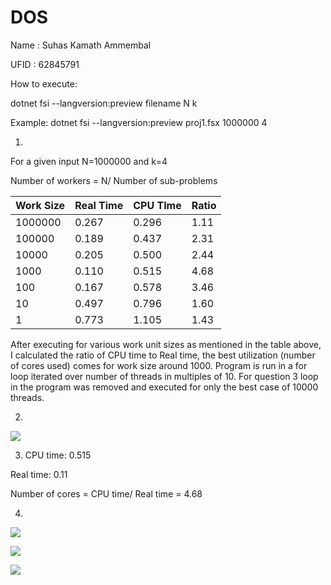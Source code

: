 # DOS
 
Name : Suhas Kamath Ammembal

UFID : 62845791

How to execute:

dotnet fsi --langversion:preview filename N k

Example: dotnet fsi --langversion:preview proj1.fsx 1000000 4

1.

For a given input N=1000000 and k=4

Number of workers = N/ Number of sub-problems

| Work Size | Real Time | CPU TIme | Ratio |
| --- | --- | --- | --- |
| 1000000 | 0.267 | 0.296 | 1.11 |
| 100000 | 0.189 | 0.437 | 2.31 |
| 10000 | 0.205 | 0.500 | 2.44 |
| 1000 | 0.110 | 0.515 | 4.68 |
| 100 | 0.167 | 0.578 | 3.46 |
| 10 | 0.497 | 0.796 | 1.60 |
| 1 | 0.773 | 1.105 | 1.43 |

After executing for various work unit sizes as mentioned in the table above, I calculated the ratio of CPU time to Real time, the best utilization (number of cores used) comes for work size around 1000. Program is run in a for loop iterated over number of threads in multiples of 10. For question 3 loop in the program was removed and executed for only the best case of 10000 threads.

2.

![](RackMultipart20200921-4-u68peb_html_4ccf751f10c489ad.png)

3. CPU time: 0.515

Real time: 0.11

Number of cores = CPU time/ Real time = 4.68

4.

![](RackMultipart20200921-4-u68peb_html_b1727522f1a1e7e5.png)

![](RackMultipart20200921-4-u68peb_html_fb95c33f049aca4a.png)

![](RackMultipart20200921-4-u68peb_html_ac414f6fb0f23bc.png)
 
